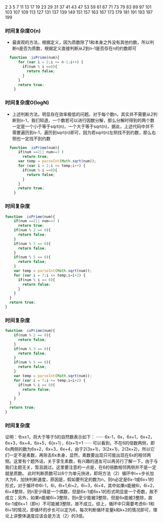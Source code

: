 2 3 5 7 11 13 17 19 23 29 31 37 41 43 47 53 59 61 67 71 73 79 83 89 97 101 103 107 109 113 127 131 137 139 149 151 157 163 167 173 179 181 191 193 197 199 
### 时间复杂度O(n)
* 最直观的方法，根据定义，因为质数除了1和本身之外没有其他约数，所以判断n是否为质数，根据定义直接判断从2到n-1是否存在n的约数即可
```js
  function  isPrime(num){
      for (var i = 2;i <= n-1;i++) {
        if(num % i ==0){
          return false;
        }
      }
      return true;
    }
```
### 时间复杂度O(logN)
* 上述判断方法，明显存在效率极低的问题。对于每个数n，其实并不需要从2判断到n-1，我们知道，一个数若可以进行因数分解，那么分解时得到的两个数一定是一个小于等于sqrt(n)，一个大于等于sqrt(n)，据此，上述代码中并不需要遍历到n-1，遍历到sqrt(n)即可，因为若sqrt(n)左侧找不到约数，那么右侧也一定找不到约数
```js
  function  isPrime(num){      
      if(num ==2|| num==3 )
        return true;
      var temp = parseInt(Math.sqrt(num));
      for (var i = 2;i <= temp;i++) {
        if(num % i ==0){
          return false;
        }
      }
      return true;
    }
```
### 时间复杂度
```js
function  isPrime(num){  
    if(num ==2|| num==3 )
      return true;
    if(num % 2 == 0){
      return false;
    }
    if(num % 3 == 0){
      return false;
    }
    if(num % 5 == 0){
      return false;
    }
    var temp = parseInt(Math.sqrt(num));	
    for (var i = 7;i <= temp;i=i+2) {
      if(num % i == 0){
        return false;
      }
    }
  }
  return true;
}
```
### 时间复杂度
```js
function  isPrime(num){  			
    if(num % 2 == 0){
      return false;
    }
    if(num % 3 == 0){
      return false;
    }
    if(num % 5 == 0){
      return false;
    }
    var temp = parseInt(Math.sqrt(num));
    for (var i = 7;i <= temp;i=i+2) {
      if(num % i == 0){
        return false;
      }
    }
  }
  return true;
}
```
### 时间复杂度

证明：令x≥1，将大于等于5的自然数表示如下：
······ 6x-1，6x，6x+1，6x+2，6x+3，6x+4，6x+5，6(x+1），6(x+1)+1 ······
可以看到，不在6的倍数两侧，即6x两侧的数为6x+2，6x+3，6x+4，由于2(3x+1)，3(2x+1)，2(3x+2)，所以它们一定不是素数，再除去6x本身，显然，素数要出现只可能出现在6x的相邻两侧。这里有个题外话，关于孪生素数，有兴趣的道友可以再另行了解一下，由于与我们主题无关，暂且跳过。这里要注意的一点是，在6的倍数相邻两侧并不是一定就是质数。
此时判断质数可以6个为单元快进，即将方法（2）循环中i++步长加大为6，加快判断速度，原因是，假如要判定的数为n，则n必定是6x-1或6x+1的形式，对于循环中6i-1，6i，6i+1,6i+2，6i+3，6i+4，其中如果n能被6i，6i+2，6i+4整除，则n至少得是一个偶数，但是6x-1或6x+1的形式明显是一个奇数，故不成立；另外，如果n能被6i+3整除，则n至少能被3整除，但是6x能被3整除，故6x-1或6x+1（即n）不可能被3整除，故不成立。综上，循环中只需要考虑6i-1和6i+1的情况，即循环的步长可以定为6，每次判断循环变量k和k+2的情况即可，理论上讲整体速度应该会是方法（2）的3倍。
